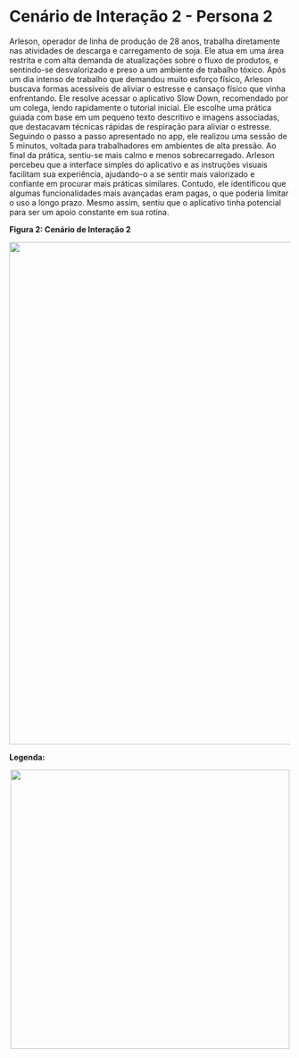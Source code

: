  <h1>Cenário de Interação 2 - Persona 2</h1>

<p>Arleson, operador de linha de produção de 28 anos, trabalha diretamente nas atividades de descarga e carregamento de soja. Ele atua em uma área restrita e com alta demanda de atualizações sobre o fluxo de produtos, e sentindo-se desvalorizado e preso a um ambiente de trabalho tóxico. Após um dia intenso de trabalho que demandou muito esforço físico, Arleson buscava formas acessíveis de aliviar o estresse e cansaço físico que vinha enfrentando. Ele resolve acessar o aplicativo Slow Down, recomendado por um colega, lendo rapidamente o tutorial inicial. Ele escolhe uma prática guiada com base em um pequeno texto descritivo e imagens associadas, que destacavam técnicas rápidas de respiração para aliviar o estresse. Seguindo o passo a passo apresentado no app, ele realizou uma sessão de 5 minutos, voltada para trabalhadores em ambientes de alta pressão. Ao final da prática, sentiu-se mais calmo e menos sobrecarregado. Arleson percebeu que a interface simples do aplicativo e as instruções visuais facilitam sua experiência, ajudando-o a se sentir mais valorizado e confiante em procurar mais práticas similares. Contudo, ele identificou que algumas funcionalidades mais avançadas eram pagas, o que poderia limitar o uso a longo prazo. Mesmo assim, sentiu que o aplicativo tinha potencial para ser um apoio constante em sua rotina.
</p>


**Figura 2: Cenário de Interação 2**
<div align="center">
<img src="https://github.com/user-attachments/assets/2854889e-fbf4-41c5-a9b1-46d1bcf86512" width="900px"/>
   
</div>


**Legenda:**
<div align="center">
<img src="https://github.com/user-attachments/assets/5f617a47-248f-47fa-b718-0764cddee4b8" width="500px"/>
</div>

